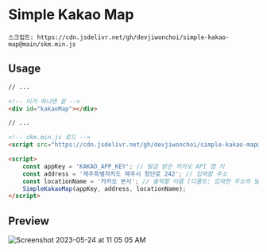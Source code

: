 # Simple Kakao Map

```
스크립트: https://cdn.jsdelivr.net/gh/devjiwonchoi/simple-kakao-map@main/skm.min.js
```

## Usage

```html
// ...

<!-- 이거 하나면 끝 -->
<div id="kakaoMap"></div>

// ...

<!-- skm.min.js 로드 -->
<script src="https://cdn.jsdelivr.net/gh/devjiwonchoi/simple-kakao-map@main/skm.min.js"></script>

<script>
    const appKey = 'KAKAO_APP_KEY'; // 발급 받은 카카오 API 앱 키
    const address = '제주특별자치도 제주시 첨단로 242'; // 입력할 주소
    const locationName = '카카오 본사'; // 출력할 이름 (디폴트: 입력한 주소의 빌딩이름)
    SimpleKakaoMap(appKey, address, locationName);
</script>
```
## Preview
![Screenshot 2023-05-24 at 11 05 05 AM](https://github.com/devjiwonchoi/simple-kakao-map/assets/120007119/f6ce4422-048f-4147-9e5f-0176646a8963)
